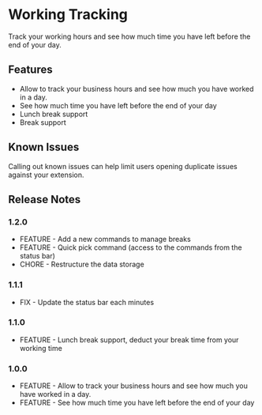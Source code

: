 # Working Tracking

Track your working hours and see how much time you have left before the end of your day.

## Features

- Allow to track your business hours and see how much you have worked in a day.
- See how much time you have left before the end of your day
- Lunch break support
- Break support

## Known Issues

Calling out known issues can help limit users opening duplicate issues against your extension.

## Release Notes

### 1.2.0

- FEATURE - Add a new commands to manage breaks
- FEATURE - Quick pick command (access to the commands from the status bar)
- CHORE - Restructure the data storage

### 1.1.1

- FIX - Update the status bar each minutes

### 1.1.0

- FEATURE - Lunch break support, deduct your break time from your working time

### 1.0.0

- FEATURE - Allow to track your business hours and see how much you have worked in a day.
- FEATURE - See how much time you have left before the end of your day
